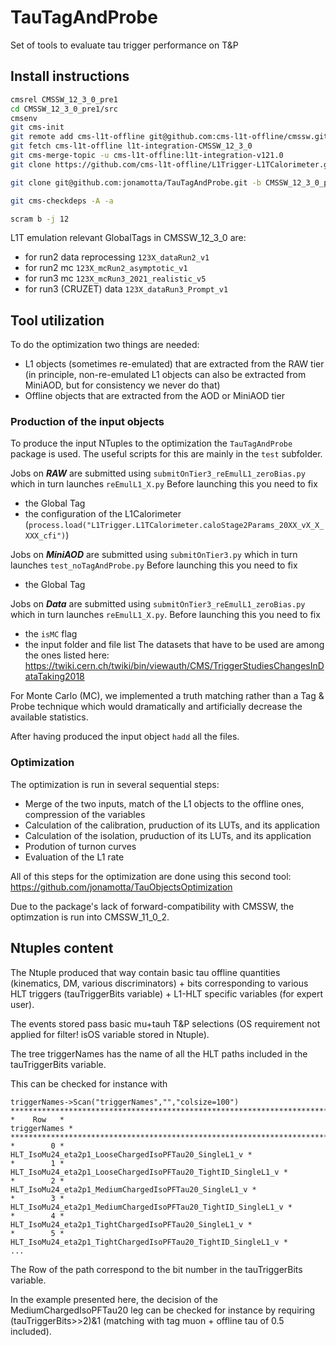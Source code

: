 # TauTagAndProbe
Set of tools to evaluate tau trigger performance on T&amp;P

## Install instructions
```bash
cmsrel CMSSW_12_3_0_pre1
cd CMSSW_12_3_0_pre1/src
cmsenv
git cms-init
git remote add cms-l1t-offline git@github.com:cms-l1t-offline/cmssw.git
git fetch cms-l1t-offline l1t-integration-CMSSW_12_3_0
git cms-merge-topic -u cms-l1t-offline:l1t-integration-v121.0
git clone https://github.com/cms-l1t-offline/L1Trigger-L1TCalorimeter.git L1Trigger/L1TCalorimeter/data

git clone git@github.com:jonamotta/TauTagAndProbe.git -b CMSSW_12_3_0_pre1-l1t-integration-v121.0 # package for the production of the starting NTuples

git cms-checkdeps -A -a

scram b -j 12
```

L1T emulation relevant GlobalTags in CMSSW_12_3_0 are:
* for run2 data reprocessing `123X_dataRun2_v1`
* for run2 mc `123X_mcRun2_asymptotic_v1`
* for run3 mc `123X_mcRun3_2021_realistic_v5`
* for run3 (CRUZET) data `123X_dataRun3_Prompt_v1`

## Tool utilization
To do the optimization two things are needed:
* L1 objects (sometimes re-emulated) that are extracted from the RAW tier (in principle, non-re-emulated L1 objects can also be extracted from MiniAOD, but for consistency we never do that)
* Offline objects that are extracted from the AOD or MiniAOD tier

### Production of the input objects
To produce the input NTuples to the optimization the `TauTagAndProbe` package is used. The useful scripts for this are mainly in the `test` subfolder.

Jobs on ***RAW*** are submitted using `submitOnTier3_reEmulL1_zeroBias.py` which in turn launches `reEmulL1_X.py`
Before launching this you need to fix
* the Global Tag
* the configuration of the L1Calorimeter (`process.load("L1Trigger.L1TCalorimeter.caloStage2Params_20XX_vX_X_XXX_cfi")`)

Jobs on ***MiniAOD*** are submitted using `submitOnTier3.py` which in turn launches `test_noTagAndProbe.py`
Before launching this you need to fix
* the Global Tag

Jobs on ***Data*** are submitted using `submitOnTier3_reEmulL1_zeroBias.py` which in turn launches `reEmulL1_X.py`.
Before launching this you need to fix
* the `isMC` flag
* the input folder and file list
The datasets that have to be used are among the ones listed here: https://twiki.cern.ch/twiki/bin/viewauth/CMS/TriggerStudiesChangesInDataTaking2018

For Monte Carlo (MC), we implemented a truth matching rather than a Tag & Probe technique which would dramatically and artificially decrease the available statistics.

After having produced the input object `hadd` all the files.

### Optimization
The optimization is run in several sequential steps:
* Merge of the two inputs, match of the L1 objects to the offline ones, compression of the variables
* Calculation of the calibration, pruduction of its LUTs, and its application
* Calculation of the isolation, pruduction of its LUTs, and its application
* Prodution of turnon curves
* Evaluation of the L1 rate

All of this steps for the optimization are done using this second tool: https://github.com/jonamotta/TauObjectsOptimization

Due to the package's lack of forward-compatibility with CMSSW, the optimzation is run into CMSSW_11_0_2.

## Ntuples content
The Ntuple produced that way contain basic tau offline quantities (kinematics, DM, various discriminators) + bits corresponding to various HLT triggers (tauTriggerBits variable) + L1-HLT specific variables (for expert user).

The events stored pass basic mu+tauh T&P selections (OS requirement not applied for filter! isOS variable stored in Ntuple).

The tree triggerNames has the name of all the HLT paths included in the tauTriggerBits variable.

This can be checked for instance with
```
triggerNames->Scan("triggerNames","","colsize=100")
*******************************************************************************************************************
*    Row   *                                                                                         triggerNames *
*******************************************************************************************************************
*        0 *                                                 HLT_IsoMu24_eta2p1_LooseChargedIsoPFTau20_SingleL1_v *
*        1 *                                         HLT_IsoMu24_eta2p1_LooseChargedIsoPFTau20_TightID_SingleL1_v *
*        2 *                                                HLT_IsoMu24_eta2p1_MediumChargedIsoPFTau20_SingleL1_v *
*        3 *                                        HLT_IsoMu24_eta2p1_MediumChargedIsoPFTau20_TightID_SingleL1_v *
*        4 *                                                 HLT_IsoMu24_eta2p1_TightChargedIsoPFTau20_SingleL1_v *
*        5 *                                         HLT_IsoMu24_eta2p1_TightChargedIsoPFTau20_TightID_SingleL1_v *
...
```
The Row of the path correspond to the bit number in the tauTriggerBits variable.

In the example presented here, the decision of the MediumChargedIsoPFTau20 leg can be checked for instance by requiring (tauTriggerBits>>2)&1 (matching with tag muon + offline tau of 0.5 included).
